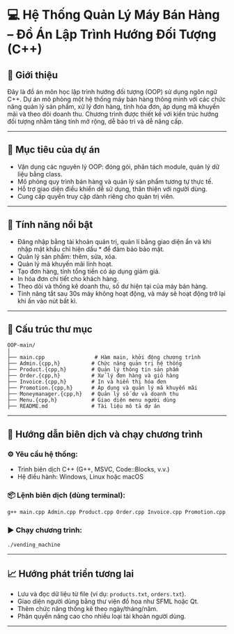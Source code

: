 
# 💻 Hệ Thống Quản Lý Máy Bán Hàng – Đồ Án Lập Trình Hướng Đối Tượng (C++)

## 📝 Giới thiệu
Đây là đồ án môn học lập trình hướng đối tượng (OOP) sử dụng ngôn ngữ C++. Dự án mô phỏng một hệ thống máy bán hàng thông minh với các chức năng quản lý sản phẩm, xử lý đơn hàng, tính hóa đơn, áp dụng mã khuyến mãi và theo dõi doanh thu. Chương trình được thiết kế với kiến trúc hướng đối tượng nhằm tăng tính mở rộng, dễ bảo trì và dễ nâng cấp.

---

## 🎯 Mục tiêu của dự án
- Vận dụng các nguyên lý OOP: đóng gói, phân tách module, quản lý dữ liệu bằng class.
- Mô phỏng quy trình bán hàng và quản lý sản phẩm tương tự thực tế.
- Hỗ trợ giao diện điều khiển dễ sử dụng, thân thiện với người dùng.
- Cung cấp quyền truy cập dành riêng cho quản trị viên.

---

## 🔧 Tính năng nổi bật
- Đăng nhập bằng tài khoản quản trị, quản lí bằng giao diện ẩn và khi nhập mật khẩu chỉ hiện dấu * để đảm bảo bảo mật.
- Quản lý sản phẩm: thêm, sửa, xóa.
- Quản lý mã khuyến mãi linh hoạt.
- Tạo đơn hàng, tính tổng tiền có áp dụng giảm giá.
- In hóa đơn chi tiết cho khách hàng.
- Theo dõi và thống kê doanh thu, số dư hiện tại của máy bán hàng.
- Tính năng tắt sau 30s máy không hoạt động, và máy sẽ hoạt động trở lại khi ấn vào nút bất kì.
  
---

## 📂 Cấu trúc thư mục

```
OOP-main/
│
├── main.cpp                # Hàm main, khởi động chương trình
├── Admin.{cpp,h}          # Chức năng quản trị hệ thống
├── Product.{cpp,h}        # Quản lý thông tin sản phẩm
├── Order.{cpp,h}          # Xử lý đơn hàng và giỏ hàng
├── Invoice.{cpp,h}        # In và hiển thị hóa đơn
├── Promotion.{cpp,h}      # Áp dụng và quản lý mã khuyến mãi
├── Moneymanager.{cpp,h}   # Quản lý số dư và doanh thu
├── Menu.{cpp,h}           # Giao diện menu người dùng
├── README.md              # Tài liệu mô tả dự án
```

---

## 🚀 Hướng dẫn biên dịch và chạy chương trình

### ⚙️ Yêu cầu hệ thống:
- Trình biên dịch C++ (G++, MSVC, Code::Blocks, v.v.)
- Hệ điều hành: Windows, Linux hoặc macOS

### 📦 Lệnh biên dịch (dùng terminal):
```bash
g++ main.cpp Admin.cpp Product.cpp Order.cpp Invoice.cpp Promotion.cpp Moneymanager.cpp Menu.cpp -o vending_machine
```

### ▶️ Chạy chương trình:
```bash
./vending_machine
```

---

## 📈 Hướng phát triển tương lai
- Lưu và đọc dữ liệu từ file (ví dụ: `products.txt`, `orders.txt`).
- Giao diện người dùng bằng thư viện đồ họa như SFML hoặc Qt.
- Thêm chức năng thống kê theo ngày/tháng/năm.
- Phân quyền nâng cao cho nhiều loại tài khoản người dùng.

---
